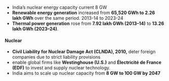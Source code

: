 - India’s nuclear energy capacity current 8 GW
- **Renewable energy generation** increased from **65,520 GWh to 2.26 lakh GWh** over the same period. 2013-14 to 2023-24
- **Thermal power generation** rose from **7.92 lakh GWh (2013–14)** to **13.26 lakh GWh (2023–24)**.

#### Nuclear

- **Civil Liability for Nuclear Damage Act (CLNDA), 2010,** deter foreign companies due to strict liability provisions
- enable global firms like **Westinghouse (U.S.)** and **Électricité de France (EDF)** to invest and supply nuclear technology.
- India aims to scale up nuclear capacity from **8 GW to 100 GW by 2047**